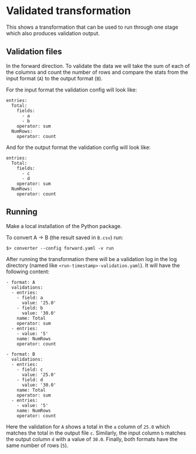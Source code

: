 # Validated transformation

This shows a transformation that can be used to run through one stage which also produces validation output.

## Validation files

In the forward direction. To validate the data we will take the sum of each of the columns and count the number of rows
and compare the stats from the input format (`A`) to the output format (`B`). 

For the input format the validation config will look like: 

```
entries:
  Total:
    fields:
      - a
      - b
    operator: sum
  NumRows:
    operator: count
```

And for the output format the validation config will look like: 

```
entries:
  Total:
    fields:
      - c
      - d
    operator: sum
  NumRows:
    operator: count
```

## Running

Make a local installation of the Python package.

To convert A -> B (the result saved in `B.csv`) run:

```
$> converter --config forward.yaml -v run
```

After running the transformation there will be a validation log in the log directory (named like 
`<run-timestamp>-validation.yaml`). It will have the following content:

```
- format: A
  validations:
  - entries:
    - field: a
      value: '25.0'
    - field: b
      value: '30.0'
    name: Total
    operator: sum
  - entries:
    - value: '5'
    name: NumRows
    operator: count

- format: B
  validations:
  - entries:
    - field: c
      value: '25.0'
    - field: d
      value: '30.0'
    name: Total
    operator: sum
  - entries:
    - value: '5'
    name: NumRows
    operator: count
```

Here the validation for `A` shows a total in the `a` column of `25.0` which matches the total in the output file `c`.
Similarly, the input column `b` matches the output column `d` with a value of `30.0`. Finally, both formats have the
same number of rows (`5`).
